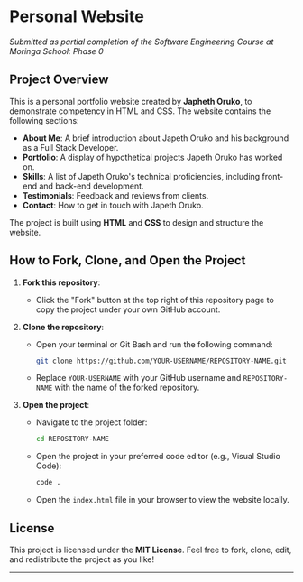 # Personal Website

_Submitted as partial completion of the Software Engineering Course at Moringa School: Phase 0_

## Project Overview

This is a personal portfolio website created by **Japheth Oruko**, to demonstrate competency in HTML and CSS. The website contains the following sections:

- **About Me**: A brief introduction about Japeth Oruko and his background as a Full Stack Developer.
- **Portfolio**: A display of hypothetical projects Japeth Oruko has worked on.
- **Skills**: A list of Japeth Oruko's technical proficiencies, including front-end and back-end development.
- **Testimonials**: Feedback and reviews from clients.
- **Contact**: How to get in touch with Japeth Oruko.

The project is built using **HTML** and **CSS** to design and structure the website.

## How to Fork, Clone, and Open the Project

1. **Fork this repository**:

   - Click the "Fork" button at the top right of this repository page to copy the project under your own GitHub account.

2. **Clone the repository**:

   - Open your terminal or Git Bash and run the following command:
     ```bash
     git clone https://github.com/YOUR-USERNAME/REPOSITORY-NAME.git
     ```
   - Replace `YOUR-USERNAME` with your GitHub username and `REPOSITORY-NAME` with the name of the forked repository.

3. **Open the project**:
   - Navigate to the project folder:
     ```bash
     cd REPOSITORY-NAME
     ```
   - Open the project in your preferred code editor (e.g., Visual Studio Code):
     ```bash
     code .
     ```
   - Open the `index.html` file in your browser to view the website locally.

## License

This project is licensed under the **MIT License**. Feel free to fork, clone, edit, and redistribute the project as you like!

---
